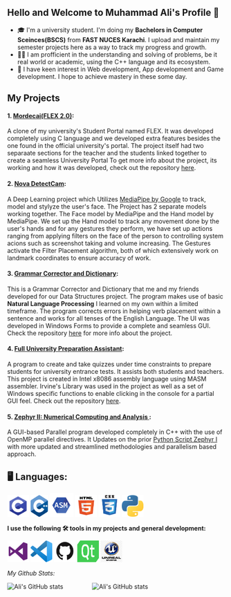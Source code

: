 ## Hello and Welcome to Muhammad Ali's Profile 👋

- :mortar_board: I'm a university student. I'm doing my **Bachelors in Computer Sceinces(BSCS)** from **FAST NUCES Karachi**.
I upload and maintain my semester projects here as a way to track my progress and growth. 
- :man_technologist: I am profficient in the understanding and solving of problems, be it real world or academic, using the C++ language and its ecosystem.
- :open_book: I have keen interest in Web development, App development and Game development. I hope to achieve mastery in these some day. 

## My Projects
#### 1. [Mordecai(FLEX 2.0)](https://github.com/M-AliTanveer/Mordecai): 
A clone of my university's Student Portal named FLEX. It was developed completely using C language and we developed extra features besides the one found in the official university's portal. The project itself had two separaate sections for the teacher and the students linked together to create a seamless University Portal To get more info about the project, its working and how it was developed, check out the repository [here](https://github.com/M-AliTanveer/Mordecai).
#### 2. [Nova DetectCam](https://github.com/T-Zaid/Nova-DetectCam):
A Deep Learning project which Utilizes [MediaPipe by Google](https://google.github.io/mediapipe) to track, model and stylyze the user's face. 
The Project has 2 separate models working together. The Face model by MediaPipe and the Hand model by MediaPipe. 
We set up the Hand model to track any movement done by the user's hands and for any gestures they perform, we have set up actions ranging from applying filters on the face of the person to controlling system acions such as screenshot taking and volume increasing.
The Gestures activate the Filter Placement algorithm, both of which extensively work on landmark coordinates to ensure accuracy of work.
#### 3. [Grammar Corrector and Dictionary](https://github.com/M-AliTanveer/Grammar-Corrector):
This is a Grammar Corrector and Dictionary that me and my friends developed for our Data Structures project. The program makes use of basic **Natural Language Processing** I learned on my own within a limited timeframe. The program corrects errors in helping verb placement within a sentence and works for all tenses of the English Language. The UI was developed in Windows Forms to provide a complete and seamless GUI. Check the repository [here](https://github.com/M-AliTanveer/Grammar-Corrector) for more info about the project.
#### 4. [Full University Preparation Assistant](https://github.com/M-AliTanveer/FUPA):
A program to create and take quizzes under time constraints to prepare students for university entrance tests. It assists both students and teachers. This project is created in Intel x8086 assembly language using MASM assembler. Irvine's Library was used in the project as well as a set of Windows specific functions to enable clicking in the console for a partial GUI feel. Check out the repository [here](https://github.com/M-AliTanveer/FUPA).
#### 5. [Zephyr II: Numerical Computing and Analysis ](https://github.com/M-AliTanveer/Zephyr-2.0-Parallelized):
A GUI-based Parallel program developed completely in C++ with the use of OpenMP parallel directives. It Updates on the prior <a href="https://github.com/Fawad-Javed-Fateh/Zephyr-I">Python Script Zephyr I</a> with more updated and streamlined methodologies and parallelism based approach.


## :desktop_computer: Languages:
<div>
  <img src="images/c-lang.png" height = "50px" width = "50px">
  <img src="images/c++-lang.png" height = "50px" width = "40px">
  <img src="images/asm-lang.png" height = "55px" width = "55px">
  <img src="images/html5-lang.png" height = "50px" width = "50px">
  <img src="images/css-lang.png" height = "50px" width = "50px">
  <img src="images/python.png" height = "50px" width = "50px">
 </div>

**I use the following :hammer_and_wrench: tools in my projects and general development:**
<div>
  <img src="images/vs-tool.png" height = "50px" width = "50px">
  <img src="images/vscode-tool.png" height = "50px" width = "50px">
  <img src="images/github-tool.png" height = "50px" width = "50px">
  <img src="images/QT.png" height = "50px" width = "50px">
  <img src="images/unrealengine.png" height = "50px" width = "50px">
</div>


*My Github Stats:*

![Ali's GitHub stats](https://github-readme-stats.vercel.app/api?username=M-AliTanveer&show_icons=true&include_all_commits=true)&nbsp;&nbsp;&nbsp;&nbsp;&nbsp;&nbsp;&nbsp;&nbsp;&nbsp;&nbsp;&nbsp;&nbsp;&nbsp;&nbsp;&nbsp;&nbsp; ![Ali's GitHub stats](https://github-readme-stats.vercel.app/api/top-langs/?username=M-AliTanveer&langs_count=5)



